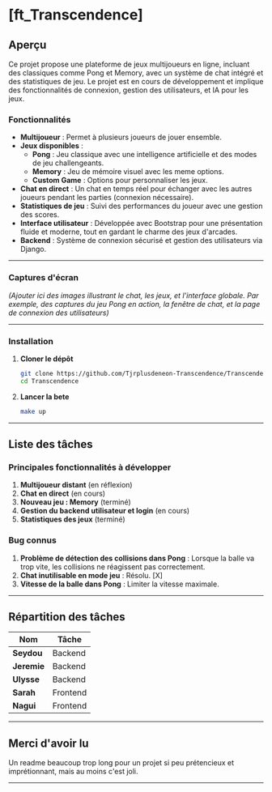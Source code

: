 # **[ft_Transcendence]**

## **Aperçu**
Ce projet propose une plateforme de jeux multijoueurs en ligne, incluant des classiques comme Pong et Memory, avec un système de chat intégré et des statistiques de jeu. Le projet est en cours de développement et implique des fonctionnalités de connexion, gestion des utilisateurs, et IA pour les jeux. 

### **Fonctionnalités**
- **Multijoueur** : Permet à plusieurs joueurs de jouer ensemble.
- **Jeux disponibles** :
  - **Pong** : Jeu classique avec une intelligence artificielle et des modes de jeu challengeants.
  - **Memory** : Jeu de mémoire visuel avec les meme options.
  - **Custom Game** : Options pour personnaliser les jeux.
- **Chat en direct** : Un chat en temps réel pour échanger avec les autres joueurs pendant les parties (connexion nécessaire).
- **Statistiques de jeu** : Suivi des performances du joueur avec une gestion des scores.
- **Interface utilisateur** : Développée avec Bootstrap pour une présentation fluide et moderne, tout en gardant le charme des jeux d'arcades.
- **Backend** : Système de connexion sécurisé et gestion des utilisateurs via Django.

---
  
### **Captures d'écran**
*(Ajouter ici des images illustrant le chat, les jeux, et l'interface globale. Par exemple, des captures du jeu Pong en action, la fenêtre de chat, et la page de connexion des utilisateurs)*

---

### **Installation**

1. **Cloner le dépôt**
   ```bash
   git clone https://github.com/Tjrplusdeneon-Transcendence/Transcendence.git
   cd Transcendence
	```
2. **Lancer la bete**
	```bash
   make up
	```

---

## **Liste des tâches**

### **Principales fonctionnalités à développer**
1. **Multijoueur distant** (en réflexion)
2. **Chat en direct** (en cours)
3. **Nouveau jeu : Memory** (terminé)
4. **Gestion du backend utilisateur et login** (en cours)
5. **Statistiques des jeux** (terminé)

### **Bug connus**
1. **Problème de détection des collisions dans Pong** : Lorsque la balle va trop vite, les collisions ne réagissent pas correctement.
2. **Chat inutilisable en mode jeu** : Résolu. [X]
3. **Vitesse de la balle dans Pong** : Limiter la vitesse maximale.

---

## **Répartition des tâches**

| **Nom**      | **Tâche**               |
| ------------ | ----------------------- |
| **Seydou**   | Backend                  |
| **Jeremie**  | Backend                  |
| **Ulysse**   | Backend                  |
| **Sarah**    | Frontend                 |
| **Nagui**    | Frontend                 |

---

## **Merci d'avoir lu**
Un readme beaucoup trop long pour un projet si peu prétencieux et imprétionnant, mais au moins c'est joli.

---
